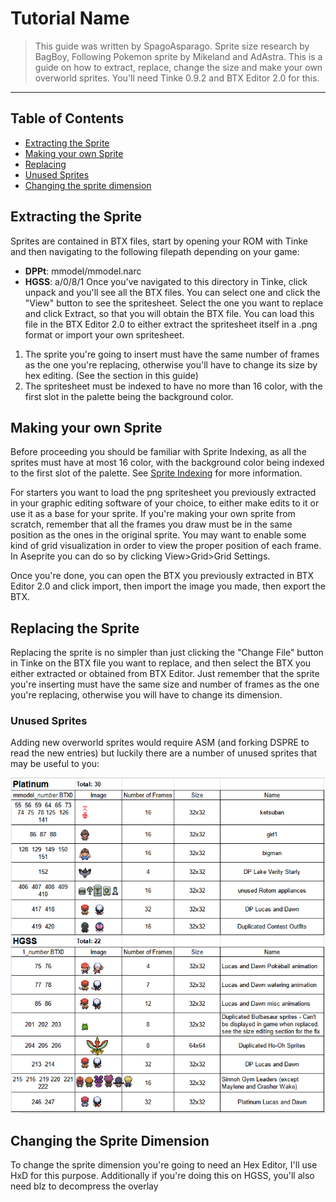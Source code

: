 # Tutorial Name
> This guide was written by SpagoAsparago. Sprite size research by BagBoy, Following Pokemon sprite by Mikeland and AdAstra.
This is a guide on how to extract, replace, change the size and make your own overworld sprites.
You'll need Tinke 0.9.2 and BTX Editor 2.0 for this.

--- 
## Table of Contents
* [Extracting the Sprite](#section)
* [Making your own Sprite](#section-2)
* [Replacing](#section-3)
 * [Unused Sprites](#subsection)
* [Changing the sprite dimension](#section-4)

## Extracting the Sprite
Sprites are contained in BTX files, start by opening your ROM with Tinke and then navigating to the following filepath depending on your game:
* **DPPt**: mmodel/mmodel.narc
* **HGSS**: a/0/8/1
Once you've navigated to this directory in Tinke, click unpack and you'll see all the BTX files. 
You can select one and click the "View" button to see the spritesheet. Select the one you want to replace and click Extract, so that you will obtain the BTX file.
You can load this file in the BTX Editor 2.0 to either extract the spritesheet itself in a .png format or import your own spritesheet.

1. The sprite you're going to insert must have the same number of frames as the one you're replacing, otherwise you'll have to change its size by hex editing. (See the section in this guide)
2. The spritesheet must be indexed to have no more than 16 color, with the first slot in the palette being the background color. 

## Making your own Sprite
Before proceeding you should be familiar with Sprite Indexing, as all the sprites must have at most 16 color, with the background color being indexed to the first slot of the palette.
See [Sprite Indexing](kingdom-of-ds-hacking.github.io/tree/main/src/universal/guides/sprite_indexing) for more information.

For starters you want to load the png spritesheet you previously extracted in your graphic editing software of your choice, to either make edits to it or use it as a base for your sprite. If you're making your own sprite from scratch, remember that all the frames you draw must be in the same position as the ones in the original sprite.
You may want to enable some kind of grid visualization in order to view the proper position of each frame. In Aseprite you can do so by clicking View>Grid>Grid Settings.

Once you're done, you can open the BTX you previously extracted in BTX Editor 2.0 and click import, then import the image you made, then export the BTX.

## Replacing the Sprite
Replacing the sprite is no simpler than just clicking the "Change File" button in Tinke on the BTX file you want to replace, and then select the BTX you either extracted or obtained from BTX Editor. Just remember that the sprite you're inserting must have the same size and number of frames as the one you're replacing, otherwise you will have to change its dimension.

### Unused Sprites
Adding new overworld sprites would require ASM (and forking DSPRE to read the new entries) but luckily there are a number of unused sprites that may be useful to you:

![](unusedsprites.png)

## Changing the Sprite Dimension
To change the sprite dimension you're going to need an Hex Editor, I'll use HxD for this purpose. Additionally if you're doing this on HGSS, you'll also need blz to decompress the overlay

